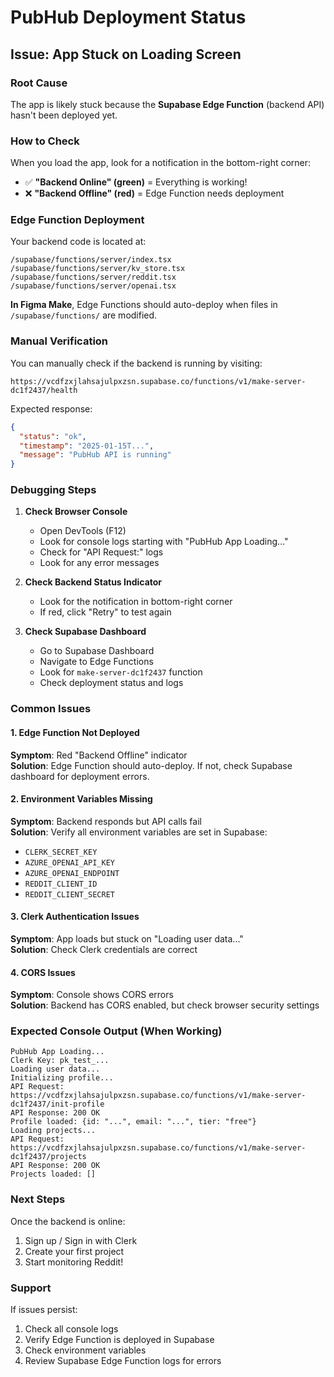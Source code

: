 # PubHub Deployment Status

## Issue: App Stuck on Loading Screen

### Root Cause
The app is likely stuck because the **Supabase Edge Function** (backend API) hasn't been deployed yet.

### How to Check

When you load the app, look for a notification in the bottom-right corner:

- ✅ **"Backend Online" (green)** = Everything is working!
- ❌ **"Backend Offline" (red)** = Edge Function needs deployment

### Edge Function Deployment

Your backend code is located at:
```
/supabase/functions/server/index.tsx
/supabase/functions/server/kv_store.tsx
/supabase/functions/server/reddit.tsx
/supabase/functions/server/openai.tsx
```

**In Figma Make**, Edge Functions should auto-deploy when files in `/supabase/functions/` are modified.

### Manual Verification

You can manually check if the backend is running by visiting:
```
https://vcdfzxjlahsajulpxzsn.supabase.co/functions/v1/make-server-dc1f2437/health
```

Expected response:
```json
{
  "status": "ok",
  "timestamp": "2025-01-15T...",
  "message": "PubHub API is running"
}
```

### Debugging Steps

1. **Check Browser Console**
   - Open DevTools (F12)
   - Look for console logs starting with "PubHub App Loading..."
   - Check for "API Request:" logs
   - Look for any error messages

2. **Check Backend Status Indicator**
   - Look for the notification in bottom-right corner
   - If red, click "Retry" to test again

3. **Check Supabase Dashboard**
   - Go to Supabase Dashboard
   - Navigate to Edge Functions
   - Look for `make-server-dc1f2437` function
   - Check deployment status and logs

### Common Issues

#### 1. Edge Function Not Deployed
**Symptom**: Red "Backend Offline" indicator  
**Solution**: Edge Function should auto-deploy. If not, check Supabase dashboard for deployment errors.

#### 2. Environment Variables Missing
**Symptom**: Backend responds but API calls fail  
**Solution**: Verify all environment variables are set in Supabase:
- `CLERK_SECRET_KEY`
- `AZURE_OPENAI_API_KEY`
- `AZURE_OPENAI_ENDPOINT`
- `REDDIT_CLIENT_ID`
- `REDDIT_CLIENT_SECRET`

#### 3. Clerk Authentication Issues
**Symptom**: App loads but stuck on "Loading user data..."  
**Solution**: Check Clerk credentials are correct

#### 4. CORS Issues
**Symptom**: Console shows CORS errors  
**Solution**: Backend has CORS enabled, but check browser security settings

### Expected Console Output (When Working)

```
PubHub App Loading...
Clerk Key: pk_test_...
Loading user data...
Initializing profile...
API Request: https://vcdfzxjlahsajulpxzsn.supabase.co/functions/v1/make-server-dc1f2437/init-profile
API Response: 200 OK
Profile loaded: {id: "...", email: "...", tier: "free"}
Loading projects...
API Request: https://vcdfzxjlahsajulpxzsn.supabase.co/functions/v1/make-server-dc1f2437/projects
API Response: 200 OK
Projects loaded: []
```

### Next Steps

Once the backend is online:
1. Sign up / Sign in with Clerk
2. Create your first project
3. Start monitoring Reddit!

### Support

If issues persist:
1. Check all console logs
2. Verify Edge Function is deployed in Supabase
3. Check environment variables
4. Review Supabase Edge Function logs for errors
